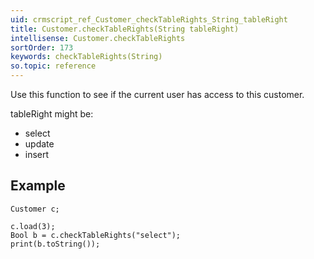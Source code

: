 ```yaml
---
uid: crmscript_ref_Customer_checkTableRights_String_tableRight
title: Customer.checkTableRights(String tableRight)
intellisense: Customer.checkTableRights
sortOrder: 173
keywords: checkTableRights(String)
so.topic: reference
---
```


Use this function to see if the current user has access to this customer.

tableRight might be:


- select
- update
- insert




## Example


    Customer c;
    
    c.load(3);
    Bool b = c.checkTableRights("select");
    print(b.toString());


